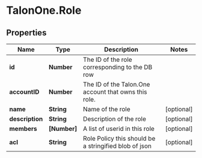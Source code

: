 # TalonOne.Role

## Properties
Name | Type | Description | Notes
------------ | ------------- | ------------- | -------------
**id** | **Number** | The ID of the role corresponding to the DB row | 
**accountID** | **Number** | The ID of the Talon.One account that owns this role. | 
**name** | **String** | Name of the role | [optional] 
**description** | **String** | Description of the role | [optional] 
**members** | **[Number]** | A list of userid in this role | [optional] 
**acl** | **String** | Role Policy this should be a stringified blob of json | [optional] 


